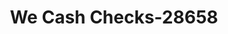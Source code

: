 ---
f_zip-code: 97322
f_state-code: OR
title: We Cash Checks-28658
f_phone: 541-926-7866
f_city-only: Albany
f_address: 1526 Queen Ave Se Albany
f_location-unique-id: '28658'
slug: we-cash-checks-28658
updated-on: '2024-05-30T13:46:58.046Z'
created-on: '2024-05-30T13:36:59.803Z'
published-on: '2024-05-30T13:54:32.469Z'
f_city-state: cms/city/albany-or.md
f_company: cms/company/we-cash-checks.md
f_state: cms/state/oregon.md
layout: '[payday-loan].html'
tags: payday-loan
---